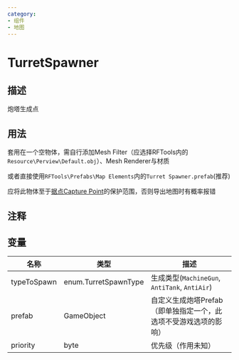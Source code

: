 ```yaml
---
category: 
- 组件
- 地图
---
```

# TurretSpawner
## 描述

炮塔生成点

## 用法

套用在一个空物体，需自行添加Mesh Filter（应选择RFTools内的`Resource\Perview\Default.obj`）、Mesh Renderer与材质

或者直接使用`RFTools\Prefabs\Map Elements`内的`Turret Spawner.prefab`(推荐)

应将此物体至于[据点Capture Point](./CapturePoint.md)的保护范围，否则导出地图时有概率报错

## 注释

## 变量
| 名称 | 类型 | 描述 |
| ----------- | ----------- | ----------- |
| typeToSpawn | enum.TurretSpawnType | 生成类型(`MachineGun`, `AntiTank`, `AntiAir`) |  
| prefab | GameObject | 自定义生成炮塔Prefab（即单独指定一个，此选项不受游戏选项的影响） |  
| priority  | byte | 优先级（作用未知） |  
